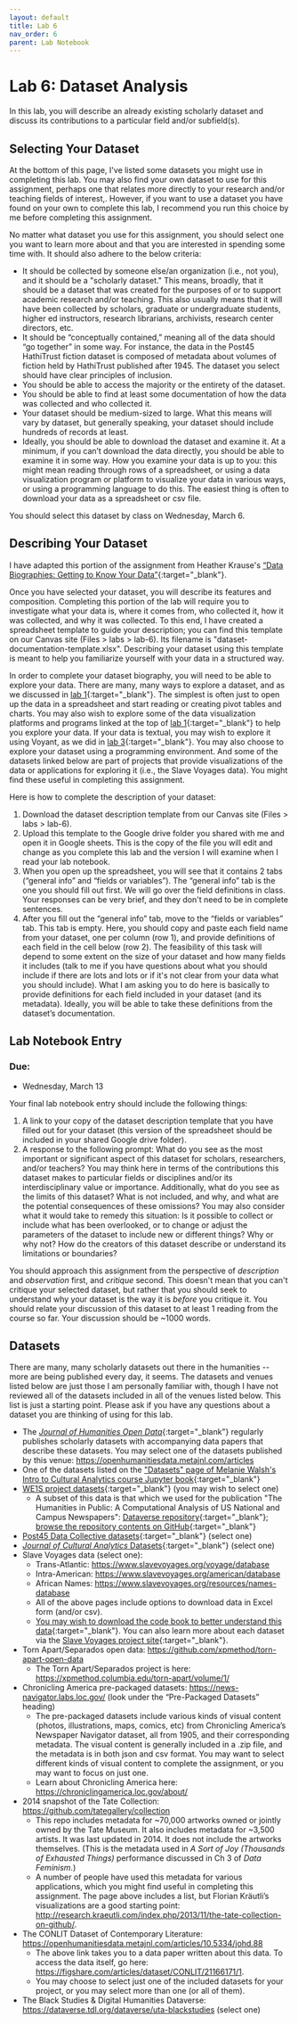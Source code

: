 ```yaml
---
layout: default
title: Lab 6
nav_order: 6
parent: Lab Notebook
---
```

# Lab 6: Dataset Analysis
In this lab, you will describe an already existing scholarly dataset and discuss its contributions to a particular field and/or subfield(s).

## Selecting Your Dataset
At the bottom of this page, I've listed some datasets you might use in completing this lab. You may also find your own dataset to use for this assignment, perhaps one that relates more directly to your research and/or teaching fields of interest,. However, if you want to use a dataset you have found on your own to complete this lab, I recommend you run this choice by me before completing this assignment.

No matter what dataset you use for this assignment, you should select one you want to learn more about and that you are interested in spending some time with. It should also adhere to the below criteria:

- It should be collected by someone else/an organization (i.e., not you), and it should be a "scholarly dataset." This means, broadly, that it should be a dataset that was created for the purposes of or to support academic research and/or teaching. This also usually means that it will have been collected by scholars, graduate or undergraduate students, higher ed instructors, research librarians, archivists, research center directors, etc.
- It should be “conceptually contained,” meaning all of the data should “go together” in some way. For instance, the data in the Post45 HathiTrust fiction dataset is composed of metadata about volumes of fiction held by HathiTrust published after 1945. The dataset you select should have clear principles of inclusion.
- You should be able to access the majority or the entirety of the dataset.
- You should be able to find at least some documentation of how the data was collected and who collected it.
- Your dataset should be medium-sized to large. What this means will vary by dataset, but generally speaking, your dataset should include hundreds of records at least.
- Ideally, you should be able to download the dataset and examine it. At a minimum, if you can’t download the data directly, you should be able to examine it in some way. How you examine your data is up to you: this might mean reading through rows of a spreadsheet, or using a data visualization program or platform to visualize your data in various ways, or using a programming language to do this. The easiest thing is often to download your data as a spreadsheet or csv file.

You should select this dataset by class on Wednesday, March 6.

## Describing Your Dataset
I have adapted this portion of the assignment from Heather Krause's [“Data Biographies: Getting to Know Your Data”](https://gijn.org/2017/03/27/data-biographies-getting-to-know-your-data/){:target="_blank"}.

Once you have selected your dataset, you will describe its features and composition. Completing this portion of the lab will require you to investigate what your data is, where it comes from, who collected it, how it was collected, and why it was collected. To this end, I have created a spreadsheet template to guide your description; you can find this template on our Canvas site (Files > labs > lab-6). Its filename is "dataset-documentation-template.xlsx". Describing your dataset using this template is meant to help you familiarize yourself with your data in a structured way.

In order to complete your dataset biography, you will need to be able to explore your data. There are many, many ways to explore a dataset, and as we discussed in [lab 1](https://lindsaythomas.net/engl6701s24/labs/lab-1.html){:target="_blank"}. The simplest is often just to open up the data in a spreadsheet and start reading or creating pivot tables and charts. You may also wish to explore some of the data visualization platforms and programs linked at the top of [lab 1](https://lindsaythomas.net/engl6701s24/labs/lab-1.html){:target="_blank"} to help you explore your data. If your data is textual, you may wish to explore it using Voyant, as we did in [lab 3](https://lindsaythomas.net/engl6701s24/labs/lab-3.html){:target="_blank"}. You may also choose to explore your dataset using a programming environment. And some of the datasets linked below are part of projects that provide visualizations of the data or applications for exploring it (i.e., the Slave Voyages data). You might find these useful in completing this assignment.

Here is how to complete the description of your dataset:

1. Download the dataset description template from our Canvas site (Files > labs > lab-6).
2. Upload this template to the Google drive folder you shared with me and open it in Google sheets. This is the copy of the file you will edit and change as you complete this lab and the version I will examine when I read your lab notebook.
3. When you open up the spreadsheet, you will see that it contains 2 tabs (“general info” and “fields or variables”). The “general info” tab is the one you should fill out first. We will go over the field definitions in class. Your responses can be very brief, and they don't need to be in complete sentences.
4. After you fill out the “general info” tab, move to the “fields or variables” tab. This tab is empty. Here, you should copy and paste each field name from your dataset, one per column (row 1), and provide definitions of each field in the cell below (row 2). The feasibility of this task will depend to some extent on the size of your dataset and how many fields it includes (talk to me if you have questions about what you should include if there are lots and lots or if it's not clear from your data what you should include). What I am asking you to do here is basically to provide definitions for each field included in your dataset (and its metadata). Ideally, you will be able to take these definitions from the dataset’s documentation.

## Lab Notebook Entry
### Due:
- Wednesday, March 13

Your final lab notebook entry should include the following things:
1. A link to your copy of the dataset description template that you have filled out for your dataset (this version of the spreadsheet should be included in your shared Google drive folder).
2. A response to the following prompt: What do you see as the most important or significant aspect of this dataset for scholars, researchers, and/or teachers? You may think here in terms of the contributions this dataset makes to particular fields or disciplines and/or its interdisciplinary value or importance. Additionally, what do you see as the limits of this dataset? What is not included, and why, and what are the potential consequences of these omissions? You may also consider what it would take to remedy this situation: Is it possible to collect or include what has been overlooked, or to change or adjust the parameters of the dataset to include new or different things? Why or why not? How do the creators of this dataset describe or understand its limitations or boundaries?

You should approach this assignment from the perspective of *description* and *observation* first, and *critique* second. This doesn't mean that you can't critique your selected dataset, but rather that you should seek to understand why your dataset is the way it is *before* you critique it. You should relate your discussion of this dataset to at least 1 reading from the course so far. Your discussion should be ~1000 words.

## Datasets
There are many, many scholarly datasets out there in the humanities -- more are being published every day, it seems. The datasets and venues listed below are just those I am personally familiar with, though I have not reviewed all of the datasets included in all of the venues listed below. This list is just a starting point. Please ask if you have any questions about a dataset you are thinking of using for this lab.

* The [*Journal of Humanities Open Data*](https://openhumanitiesdata.metajnl.com/){:target="_blank"} regularly publishes scholarly datasets with accompanying data papers that describe these datasets. You may select one of the datasets published by this venue: <https://openhumanitiesdata.metajnl.com/articles>
* One of the datasets listed on the ["Datasets" page of Melanie Walsh's Intro to Cultural Analytics course Jupyter book](https://melaniewalsh.github.io/Intro-Cultural-Analytics/00-Datasets/00-Datasets.html){:target="_blank"}
* [WE1S project datasets](https://zenodo.org/search?page=1&size=20&q=%2Bwe1s%20%2Bdataset%20-%22WE1S%20Collection%20Registry%20ID%22){:target="_blank"} (you may wish to select one)
    * A subset of this data is that which we used for the publication "The Humanities in Public: A Computational Analysis of US National and Campus Newspapers": [Dataverse repository](https://dataverse.harvard.edu/dataset.xhtml?persistentId=doi:10.7910/DVN/BD9CE8){:target="_blank"}; [browse the repository contents on GitHub](https://github.com/lcthomas/humanitiespublic){:target="_blank"}
* [Post45 Data Collective datasets](https://data.post45.org/our-data/){:target="_blank"} (select one)
* [*Journal of Cultural Analytics* Datasets](https://culturalanalytics.org/section/1579-data-sets){:target="_blank"} (select one)
* Slave Voyages data (select one):
    * Trans-Atlantic: <https://www.slavevoyages.org/voyage/database>
    * Intra-American: <https://www.slavevoyages.org/american/database>
    * African Names: <https://www.slavevoyages.org/resources/names-database>
    * All of the above pages include options to download data in Excel form (and/or csv).
    * [You may wish to download the code book to better understand this data](https://www.slavevoyages.org/documents/download/SPSS_Codebook_2019.pdf){:target="_blank"}. You can also learn more about each dataset via the [Slave Voyages project site](https://www.slavevoyages.org/){:target="_blank"}.
* Torn Apart/Separados open data: <https://github.com/xpmethod/torn-apart-open-data>
    * The Torn Apart/Separados project is here: <https://xpmethod.columbia.edu/torn-apart/volume/1/>
* Chronicling America pre-packaged datasets: <https://news-navigator.labs.loc.gov/> (look under the “Pre-Packaged Datasets” heading)
    * The pre-packaged datasets include various kinds of visual content (photos, illustrations, maps, comics, etc) from Chronicling America’s Newspaper Navigator dataset, all from 1905, and their corresponding metadata. The visual content is generally included in a .zip file, and the metadata is in both json and csv format. You may want to select different kinds of visual content to complete the assignment, or you may want to focus on just one.
    * Learn about Chronicling America here: <https://chroniclingamerica.loc.gov/about/>
* 2014 snapshot of the Tate Collection: <https://github.com/tategallery/collection>
    * This repo includes metadata for ~70,000 artworks owned or jointly owned by the Tate Museum. It also includes metadata for ~3,500 artists. It was last updated in 2014. It does not include the artworks themselves. (This is the metadata used in *A Sort of Joy (Thousands of Exhausted Things)* performance discussed in Ch 3 of *Data Feminism*.)
    * A number of people have used this metadata for various applications, which you might find useful in completing this assignment. The page above includes a list, but Florian Kräutli’s visualizations are a good starting point: <http://research.kraeutli.com/index.php/2013/11/the-tate-collection-on-github/>.
* The CONLIT Dataset of Contemporary Literature: <https://openhumanitiesdata.metajnl.com/articles/10.5334/johd.88>
    * The above link takes you to a data paper written about this data. To access the data itself, go here: <https://figshare.com/articles/dataset/CONLIT/21166171/1>.
    * You may choose to select just one of the included datasets for your project, or you may select more than one (or all of them).
* The Black Studies & Digital Humanities Dataverse: <https://dataverse.tdl.org/dataverse/uta-blackstudies> (select one)
